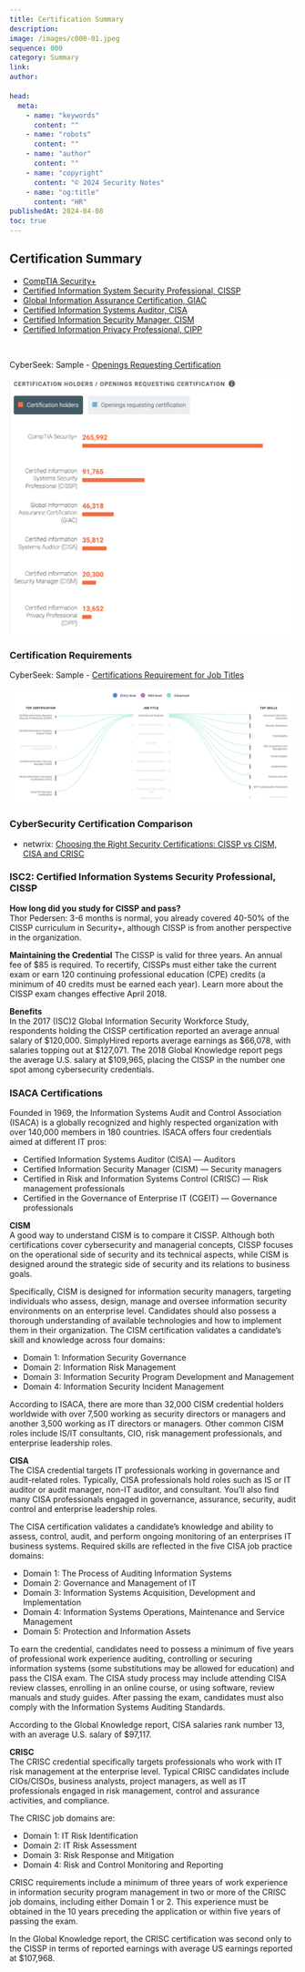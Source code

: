 ```yaml
---
title: Certification Summary
description:
image: /images/c000-01.jpeg
sequence: 000
category: Summary
link:
author:

head:
  meta:
    - name: "keywords"
      content: ""
    - name: "robots"
      content: ""
    - name: "author"
      content: ""
    - name: "copyright"
      content: "© 2024 Security Notes"
    - name: "og:title"
      content: "HR"
publishedAt: 2024-04-08
toc: true
---
```


## Certification Summary

- <a href="https://www.comptia.org/certifications/security"> CompTIA Security+</a>
- <a href="https://www.isc2.org/certifications/cissp"> Certified Information System Security Professional, CISSP</a>
- <a href="https://www.giac.org/"> Global Information Assurance Certification, GIAC</a>
- <a href="https://www.isaca.org/credentialing/cisa"> Certified Information Systems Auditor, CISA</a>
- <a href="https://www.isaca.org/credentialing/cism"> Certified Information Security Manager, CISM</a>
- <a href="https://iapp.org/certify/cipp/"> Certified Information Privacy Professional, CIPP</a>

<br>

CyberSeek: Sample - <a href="https://www.cyberseek.org/heatmap.html"> Openings Requesting Certification</a>

![c000-01.jpeg](/images/c000-01.png)

### Certification Requirements

CyberSeek: Sample - <a href="https://www.cyberseek.org/certifications.html">Certifications Requirement for Job Titles</a>

![c000-01.jpeg](/images/c000-02.png)

### CyberSecurity Certification Comparison

- netwrix: <a href="https://blog.netwrix.com/2018/09/04/choosing-the-right-security-certifications-cissp-vs-cism-cisa-and-crisc/">Choosing the Right Security Certifications: CISSP vs CISM, CISA and CRISC</a>

### ISC2: Certified Information Systems Security Professional, CISSP

**How long did you study for CISSP and pass?**  
Thor Pedersen: 3-6 months is normal, you already covered 40-50% of the CISSP curriculum in Security+, although CISSP is from another perspective in the organization.

**Maintaining the Credential**
The CISSP is valid for three years. An annual fee of $85 is required. To recertify, CISSPs must either take the current exam or earn 120 continuing professional education (CPE) credits (a minimum of 40 credits must be earned each year). Learn more about the CISSP exam changes effective April 2018.

**Benefits**  
In the 2017 (ISC)2 Global Information Security Workforce Study, respondents holding the CISSP certification reported an average annual salary of $120,000. SimplyHired reports average earnings as $66,078, with salaries topping out at $127,071. The 2018 Global Knowledge report pegs the average U.S. salary at $109,965, placing the CISSP in the number one spot among cybersecurity credentials.

### ISACA Certifications

Founded in 1969, the Information Systems Audit and Control Association (ISACA) is a globally recognized and highly respected organization with over 140,000 members in 180 countries. ISACA offers four credentials aimed at different IT pros:

- Certified Information Systems Auditor (CISA) — Auditors
- Certified Information Security Manager (CISM) — Security managers
- Certified in Risk and Information Systems Control (CRISC) — Risk management professionals
- Certified in the Governance of Enterprise IT (CGEIT) — Governance professionals

**CISM**  
A good way to understand CISM is to compare it CISSP. Although both certifications cover cybersecurity and managerial concepts, CISSP focuses on the operational side of security and its technical aspects, while CISM is designed around the strategic side of security and its relations to business goals.

Specifically, CISM is designed for information security managers, targeting individuals who assess, design, manage and oversee information security environments on an enterprise level. Candidates should also possess a thorough understanding of available technologies and how to implement them in their organization. The CISM certification validates a candidate’s skill and knowledge across four domains:

- Domain 1: Information Security Governance
- Domain 2: Information Risk Management
- Domain 3: Information Security Program Development and Management
- Domain 4: Information Security Incident Management

According to ISACA, there are more than 32,000 CISM credential holders worldwide with over 7,500 working as security directors or managers and another 3,500 working as IT directors or managers. Other common CISM roles include IS/IT consultants, CIO, risk management professionals, and enterprise leadership roles.

**CISA**  
The CISA credential targets IT professionals working in governance and audit-related roles. Typically, CISA professionals hold roles such as IS or IT auditor or audit manager, non-IT auditor, and consultant. You’ll also find many CISA professionals engaged in governance, assurance, security, audit control and enterprise leadership roles.

The CISA certification validates a candidate’s knowledge and ability to assess, control, audit, and perform ongoing monitoring of an enterprises IT business systems. Required skills are reflected in the five CISA job practice domains:

- Domain 1: The Process of Auditing Information Systems
- Domain 2: Governance and Management of IT
- Domain 3: Information Systems Acquisition, Development and Implementation
- Domain 4: Information Systems Operations, Maintenance and Service Management
- Domain 5: Protection and Information Assets

To earn the credential, candidates need to possess a minimum of five years of professional work experience auditing, controlling or securing information systems (some substitutions may be allowed for education) and pass the CISA exam. The CISA study process may include attending CISA review classes, enrolling in an online course, or using software, review manuals and study guides. After passing the exam, candidates must also comply with the Information Systems Auditing Standards.

According to the Global Knowledge report, CISA salaries rank number 13, with an average U.S. salary of $97,117.

**CRISC**  
The CRISC credential specifically targets professionals who work with IT risk management at the enterprise level. Typical CRISC candidates include CIOs/CISOs, business analysts, project managers, as well as IT professionals engaged in risk management, control and assurance activities, and compliance.

The CRISC job domains are:

- Domain 1: IT Risk Identification
- Domain 2: IT Risk Assessment
- Domain 3: Risk Response and Mitigation
- Domain 4: Risk and Control Monitoring and Reporting

CRISC requirements include a minimum of three years of work experience in information security program management in two or more of the CRISC job domains, including either Domain 1 or 2. This experience must be obtained in the 10 years preceding the application or within five years of passing the exam.

In the Global Knowledge report, the CRISC certification was second only to the CISSP in terms of reported earnings with average US earnings reported at $107,968.
